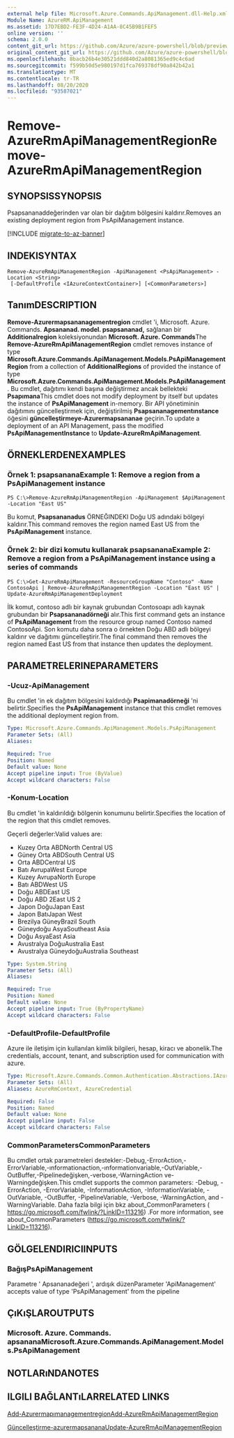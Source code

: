 ```yaml
---
external help file: Microsoft.Azure.Commands.ApiManagement.dll-Help.xml
Module Name: AzureRM.ApiManagement
ms.assetid: 17D7EBD2-FE3F-4D24-A1AA-8C45B9B1FEF5
online version: ''
schema: 2.0.0
content_git_url: https://github.com/Azure/azure-powershell/blob/preview/src/ResourceManager/ApiManagement/Commands.ApiManagement/help/Remove-AzureRmApiManagementRegion.md
original_content_git_url: https://github.com/Azure/azure-powershell/blob/preview/src/ResourceManager/ApiManagement/Commands.ApiManagement/help/Remove-AzureRmApiManagementRegion.md
ms.openlocfilehash: 8bacb26b4e30521ddd840d2a8081365ed9c4c6ad
ms.sourcegitcommit: f599b50d5e980197d1fca769378df90a842b42a1
ms.translationtype: MT
ms.contentlocale: tr-TR
ms.lasthandoff: 08/20/2020
ms.locfileid: "93587021"
---
```

# <span data-ttu-id="1f231-101">Remove-AzureRmApiManagementRegion</span><span class="sxs-lookup"><span data-stu-id="1f231-101">Remove-AzureRmApiManagementRegion</span></span>

## <span data-ttu-id="1f231-102">SYNOPSIS</span><span class="sxs-lookup"><span data-stu-id="1f231-102">SYNOPSIS</span></span>
<span data-ttu-id="1f231-103">Psapsananaddeğerinden var olan bir dağıtım bölgesini kaldırır.</span><span class="sxs-lookup"><span data-stu-id="1f231-103">Removes an existing deployment region from PsApiManagement instance.</span></span>

[!INCLUDE [migrate-to-az-banner](../../includes/migrate-to-az-banner.md)]

## <span data-ttu-id="1f231-104">INDEKI</span><span class="sxs-lookup"><span data-stu-id="1f231-104">SYNTAX</span></span>

```
Remove-AzureRmApiManagementRegion -ApiManagement <PsApiManagement> -Location <String>
 [-DefaultProfile <IAzureContextContainer>] [<CommonParameters>]
```

## <span data-ttu-id="1f231-105">Tanım</span><span class="sxs-lookup"><span data-stu-id="1f231-105">DESCRIPTION</span></span>
<span data-ttu-id="1f231-106">**Remove-Azurermapsananagementregion** cmdlet 'i, Microsoft. Azure. Commands. **Apsananad. model. psapsananad,** sağlanan bir **Additionalregion** koleksiyonundan **Microsoft. Azure. Commands**</span><span class="sxs-lookup"><span data-stu-id="1f231-106">The **Remove-AzureRmApiManagementRegion** cmdlet removes instance of type **Microsoft.Azure.Commands.ApiManagement.Models.PsApiManagementRegion** from a collection of **AdditionalRegions** of provided the instance of type **Microsoft.Azure.Commands.ApiManagement.Models.PsApiManagement**.</span></span>
<span data-ttu-id="1f231-107">Bu cmdlet, dağıtımı kendi başına değiştirmez ancak bellekteki **Psapımana**</span><span class="sxs-lookup"><span data-stu-id="1f231-107">This cmdlet does not modify deployment by itself but updates the instance of **PsApiManagement** in-memory.</span></span>
<span data-ttu-id="1f231-108">Bir API yönetiminin dağıtımını güncelleştirmek için, değiştirilmiş **Psapsananagementınstance** öğesini **güncelleştirmeye-Azurermapsananae** geçirin.</span><span class="sxs-lookup"><span data-stu-id="1f231-108">To update a deployment of an API Management, pass the modified **PsApiManagementInstance** to **Update-AzureRmApiManagement**.</span></span>

## <span data-ttu-id="1f231-109">ÖRNEKLERDEN</span><span class="sxs-lookup"><span data-stu-id="1f231-109">EXAMPLES</span></span>

### <span data-ttu-id="1f231-110">Örnek 1: psapsanana</span><span class="sxs-lookup"><span data-stu-id="1f231-110">Example 1: Remove a region from a PsApiManagement instance</span></span>
```
PS C:\>Remove-AzureRmApiManagementRegion -ApiManagement $ApiManagement -Location "East US"
```

<span data-ttu-id="1f231-111">Bu komut, **Psapsananadus** ÖRNEĞINDEKI Doğu US adındaki bölgeyi kaldırır.</span><span class="sxs-lookup"><span data-stu-id="1f231-111">This command removes the region named East US from the **PsApiManagement** instance.</span></span>

### <span data-ttu-id="1f231-112">Örnek 2: bir dizi komutu kullanarak psapsanana</span><span class="sxs-lookup"><span data-stu-id="1f231-112">Example 2: Remove a region from a PsApiManagement instance using a series of commands</span></span>
```
PS C:\>Get-AzureRmApiManagement -ResourceGroupName "Contoso" -Name ContosoApi | Remove-AzureRmApiManagementRegion -Location "East US" | Update-AzureRmApiManagementDeployment
```

<span data-ttu-id="1f231-113">İlk komut, contoso adlı bir kaynak grubundan Contosoapı adlı kaynak grubundan bir **Psapsananadörneği** alır.</span><span class="sxs-lookup"><span data-stu-id="1f231-113">This first command gets an instance of **PsApiManagement** from the resource group named Contoso named ContosoApi.</span></span>
<span data-ttu-id="1f231-114">Son komutu daha sonra o örnekten Doğu ABD adlı bölgeyi kaldırır ve dağıtımı güncelleştirir.</span><span class="sxs-lookup"><span data-stu-id="1f231-114">The final command then removes the region named East US from that instance then updates the deployment.</span></span>

## <span data-ttu-id="1f231-115">PARAMETRELERINE</span><span class="sxs-lookup"><span data-stu-id="1f231-115">PARAMETERS</span></span>

### <span data-ttu-id="1f231-116">-Ucuz</span><span class="sxs-lookup"><span data-stu-id="1f231-116">-ApiManagement</span></span>
<span data-ttu-id="1f231-117">Bu cmdlet 'in ek dağıtım bölgesini kaldırdığı **Psapimanadörneği** 'ni belirtir.</span><span class="sxs-lookup"><span data-stu-id="1f231-117">Specifies the **PsApiManagement** instance that this cmdlet removes the additional deployment region from.</span></span>

```yaml
Type: Microsoft.Azure.Commands.ApiManagement.Models.PsApiManagement
Parameter Sets: (All)
Aliases: 

Required: True
Position: Named
Default value: None
Accept pipeline input: True (ByValue)
Accept wildcard characters: False
```

### <span data-ttu-id="1f231-118">-Konum</span><span class="sxs-lookup"><span data-stu-id="1f231-118">-Location</span></span>
<span data-ttu-id="1f231-119">Bu cmdlet 'in kaldırıldığı bölgenin konumunu belirtir.</span><span class="sxs-lookup"><span data-stu-id="1f231-119">Specifies the location of the region that this cmdlet removes.</span></span>

<span data-ttu-id="1f231-120">Geçerli değerler:</span><span class="sxs-lookup"><span data-stu-id="1f231-120">Valid values are:</span></span> 

- <span data-ttu-id="1f231-121">Kuzey Orta ABD</span><span class="sxs-lookup"><span data-stu-id="1f231-121">North Central US</span></span>
- <span data-ttu-id="1f231-122">Güney Orta ABD</span><span class="sxs-lookup"><span data-stu-id="1f231-122">South Central US</span></span>
- <span data-ttu-id="1f231-123">Orta ABD</span><span class="sxs-lookup"><span data-stu-id="1f231-123">Central US</span></span>
- <span data-ttu-id="1f231-124">Batı Avrupa</span><span class="sxs-lookup"><span data-stu-id="1f231-124">West Europe</span></span>
- <span data-ttu-id="1f231-125">Kuzey Avrupa</span><span class="sxs-lookup"><span data-stu-id="1f231-125">North Europe</span></span>
- <span data-ttu-id="1f231-126">Batı ABD</span><span class="sxs-lookup"><span data-stu-id="1f231-126">West US</span></span>
- <span data-ttu-id="1f231-127">Doğu ABD</span><span class="sxs-lookup"><span data-stu-id="1f231-127">East US</span></span>
- <span data-ttu-id="1f231-128">Doğu ABD 2</span><span class="sxs-lookup"><span data-stu-id="1f231-128">East US 2</span></span>
- <span data-ttu-id="1f231-129">Japon Doğu</span><span class="sxs-lookup"><span data-stu-id="1f231-129">Japan East</span></span>
- <span data-ttu-id="1f231-130">Japon Batı</span><span class="sxs-lookup"><span data-stu-id="1f231-130">Japan West</span></span>
- <span data-ttu-id="1f231-131">Brezilya Güney</span><span class="sxs-lookup"><span data-stu-id="1f231-131">Brazil South</span></span>
- <span data-ttu-id="1f231-132">Güneydoğu Asya</span><span class="sxs-lookup"><span data-stu-id="1f231-132">Southeast Asia</span></span>
- <span data-ttu-id="1f231-133">Doğu Asya</span><span class="sxs-lookup"><span data-stu-id="1f231-133">East Asia</span></span>
- <span data-ttu-id="1f231-134">Avustralya Doğu</span><span class="sxs-lookup"><span data-stu-id="1f231-134">Australia East</span></span>
- <span data-ttu-id="1f231-135">Avustralya Güneydoğu</span><span class="sxs-lookup"><span data-stu-id="1f231-135">Australia Southeast</span></span>

```yaml
Type: System.String
Parameter Sets: (All)
Aliases: 

Required: True
Position: Named
Default value: None
Accept pipeline input: True (ByPropertyName)
Accept wildcard characters: False
```

### <span data-ttu-id="1f231-136">-DefaultProfile</span><span class="sxs-lookup"><span data-stu-id="1f231-136">-DefaultProfile</span></span>
<span data-ttu-id="1f231-137">Azure ile iletişim için kullanılan kimlik bilgileri, hesap, kiracı ve abonelik.</span><span class="sxs-lookup"><span data-stu-id="1f231-137">The credentials, account, tenant, and subscription used for communication with azure.</span></span>

```yaml
Type: Microsoft.Azure.Commands.Common.Authentication.Abstractions.IAzureContextContainer
Parameter Sets: (All)
Aliases: AzureRmContext, AzureCredential

Required: False
Position: Named
Default value: None
Accept pipeline input: False
Accept wildcard characters: False
```

### <span data-ttu-id="1f231-138">CommonParameters</span><span class="sxs-lookup"><span data-stu-id="1f231-138">CommonParameters</span></span>
<span data-ttu-id="1f231-139">Bu cmdlet ortak parametreleri destekler:-Debug,-ErrorAction,-ErrorVariable,-ınformationaction,-ınformationvariable,-OutVariable,-OutBuffer,-Pipelinedeğişken,-verbose,-WarningAction ve-Warningdeğişken.</span><span class="sxs-lookup"><span data-stu-id="1f231-139">This cmdlet supports the common parameters: -Debug, -ErrorAction, -ErrorVariable, -InformationAction, -InformationVariable, -OutVariable, -OutBuffer, -PipelineVariable, -Verbose, -WarningAction, and -WarningVariable.</span></span> <span data-ttu-id="1f231-140">Daha fazla bilgi için bkz about_CommonParameters ( https://go.microsoft.com/fwlink/?LinkID=113216) .</span><span class="sxs-lookup"><span data-stu-id="1f231-140">For more information, see about_CommonParameters (https://go.microsoft.com/fwlink/?LinkID=113216).</span></span>

## <span data-ttu-id="1f231-141">GÖLGELENDIRICI</span><span class="sxs-lookup"><span data-stu-id="1f231-141">INPUTS</span></span>

### <span data-ttu-id="1f231-142">Bağış</span><span class="sxs-lookup"><span data-stu-id="1f231-142">PsApiManagement</span></span>
<span data-ttu-id="1f231-143">Parametre ' Apsananadeğeri ', ardışık düzen</span><span class="sxs-lookup"><span data-stu-id="1f231-143">Parameter 'ApiManagement' accepts value of type 'PsApiManagement' from the pipeline</span></span>

## <span data-ttu-id="1f231-144">ÇıKıŞLAR</span><span class="sxs-lookup"><span data-stu-id="1f231-144">OUTPUTS</span></span>

### <span data-ttu-id="1f231-145">Microsoft. Azure. Commands. apsanana</span><span class="sxs-lookup"><span data-stu-id="1f231-145">Microsoft.Azure.Commands.ApiManagement.Models.PsApiManagement</span></span>

## <span data-ttu-id="1f231-146">NOTLARıNDA</span><span class="sxs-lookup"><span data-stu-id="1f231-146">NOTES</span></span>

## <span data-ttu-id="1f231-147">ILGILI BAĞLANTıLAR</span><span class="sxs-lookup"><span data-stu-id="1f231-147">RELATED LINKS</span></span>

[<span data-ttu-id="1f231-148">Add-Azurermapımanagementregion</span><span class="sxs-lookup"><span data-stu-id="1f231-148">Add-AzureRmApiManagementRegion</span></span>](./Add-AzureRmApiManagementRegion.md)

[<span data-ttu-id="1f231-149">Güncelleştirme-azurermapsanana</span><span class="sxs-lookup"><span data-stu-id="1f231-149">Update-AzureRmApiManagementRegion</span></span>](./Update-AzureRmApiManagementRegion.md)


